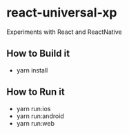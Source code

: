 # react-universal-xp
Experiments with React and ReactNative

## How to Build it 
- yarn install

## How to Run it
- yarn run:ios
- yarn run:android
- yarn run:web